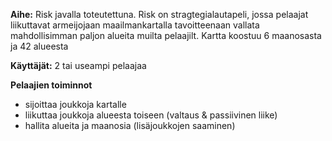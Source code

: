 **Aihe:** Risk javalla toteutettuna. Risk on stragtegialautapeli, jossa pelaajat liikuttavat armeijojaan maailmankartalla tavoitteenaan vallata mahdollisimman paljon alueita muilta pelaajilt. Kartta koostuu 6 maanosasta ja 42 alueesta

**Käyttäjät:** 2 tai useampi pelaajaa

**Pelaajien toiminnot** 
- sijoittaa joukkoja kartalle
- liikuttaa joukkoja alueesta toiseen (valtaus & passiivinen liike)
- hallita alueita ja maanosia (lisäjoukkojen saaminen)
